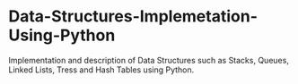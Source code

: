 # Data-Structures-Implemetation-Using-Python
Implementation and description of Data Structures such as Stacks, Queues, Linked Lists, Tress and Hash Tables using Python.
